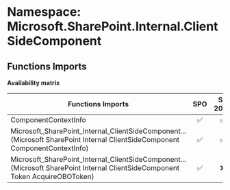 # Namespace: Microsoft.SharePoint.Internal.ClientSideComponent

## Functions Imports

**Availability matrix**

Functions Imports | SPO | SP 2019 | SP 2016 | SP 2013
----------|:---:|:-------:|:-------:|:-------
ComponentContextInfo | ✅ | ✅ | ❌ | ❌
<span title="Microsoft_SharePoint_Internal_ClientSideComponent_ComponentContextInfo">Microsoft_SharePoint_Internal_ClientSideComponent...</span> (Microsoft SharePoint Internal ClientSideComponent ComponentContextInfo) | ✅ | ✅ | ❌ | ❌
<span title="Microsoft_SharePoint_Internal_ClientSideComponent_Token_AcquireOBOToken">Microsoft_SharePoint_Internal_ClientSideComponent...</span> (Microsoft SharePoint Internal ClientSideComponent Token AcquireOBOToken) | ✅ | ❌ | ❌ | ❌
